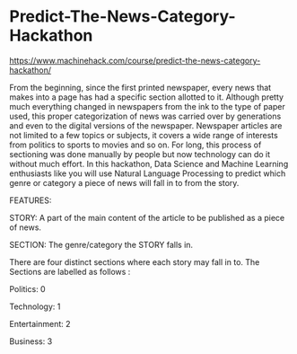 # Predict-The-News-Category-Hackathon
https://www.machinehack.com/course/predict-the-news-category-hackathon/



From the beginning, since the first printed newspaper, every news that makes into a page has had a specific section allotted to it. Although pretty much everything changed in newspapers from the ink to the type of paper used, this proper categorization of news was carried over by generations and even to the digital versions of the newspaper. Newspaper articles are not limited to a few topics or subjects, it covers a wide range of interests from politics to sports to movies and so on. For long, this process of sectioning was done manually by people but now technology can do it without much effort. In this hackathon, Data Science and Machine Learning enthusiasts like you will use Natural Language Processing to predict which genre or category a piece of news will fall in to from the story.



FEATURES:


STORY:  A part of the main content of the article to be published as a piece of news.

SECTION: The genre/category the STORY falls in.





There are four distinct sections where each story may fall in to. The Sections are labelled as follows :

Politics: 0

Technology: 1

Entertainment: 2

Business: 3
